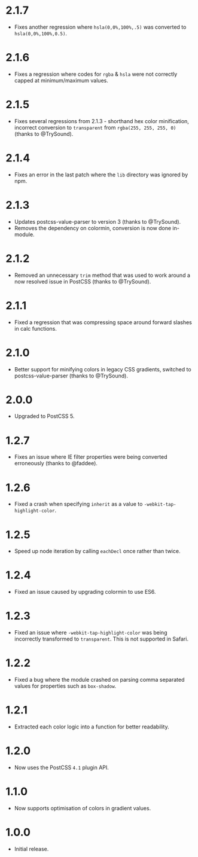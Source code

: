 # 2.1.7

* Fixes another regression where `hsla(0,0%,100%,.5)` was converted to
  `hsla(0,0%,100%,0.5)`.

# 2.1.6

* Fixes a regression where codes for `rgba` & `hsla` were not correctly
  capped at minimum/maximum values.

# 2.1.5

* Fixes several regressions from 2.1.3 - shorthand hex color minification,
  incorrect conversion to `transparent` from `rgba(255, 255, 255, 0)`
  (thanks to @TrySound).

# 2.1.4

* Fixes an error in the last patch where the `lib` directory was ignored by npm.

# 2.1.3

* Updates postcss-value-parser to version 3 (thanks to @TrySound).
* Removes the dependency on colormin, conversion is now done in-module.

# 2.1.2

* Removed an unnecessary `trim` method that was used to work around a now
  resolved issue in PostCSS (thanks to @TrySound).

# 2.1.1

* Fixed a regression that was compressing space around forward slashes in
  calc functions.

# 2.1.0

* Better support for minifying colors in legacy CSS gradients, switched to
  postcss-value-parser (thanks to @TrySound).

# 2.0.0

* Upgraded to PostCSS 5.

# 1.2.7

* Fixes an issue where IE filter properties were being converted
  erroneously (thanks to @faddee).

# 1.2.6

* Fixed a crash when specifying `inherit` as a value
  to `-webkit-tap-highlight-color`.

# 1.2.5

* Speed up node iteration by calling `eachDecl` once rather than twice.

# 1.2.4

* Fixed an issue caused by upgrading colormin to use ES6.

# 1.2.3

* Fixed an issue where `-webkit-tap-highlight-color` was being incorrectly
  transformed to `transparent`. This is not supported in Safari.

# 1.2.2

* Fixed a bug where the module crashed on parsing comma separated values for
  properties such as `box-shadow`.

# 1.2.1

* Extracted each color logic into a function for better readability.

# 1.2.0

* Now uses the PostCSS `4.1` plugin API.

# 1.1.0

* Now supports optimisation of colors in gradient values.

# 1.0.0

* Initial release.
